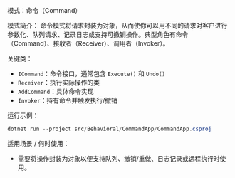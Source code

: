 模式：命令（Command）

模式简介：
命令模式将请求封装为对象，从而使你可以用不同的请求对客户进行参数化、队列请求、记录日志或支持可撤销操作。典型角色有命令（Command）、接收者（Receiver）、调用者（Invoker）。

关键类：
- `ICommand`：命令接口，通常包含 `Execute()` 和 `Undo()`
- `Receiver`：执行实际操作的类
- `AddCommand`：具体命令实现
- `Invoker`：持有命令并触发执行/撤销

运行示例：
```powershell
dotnet run --project src/Behavioral/CommandApp/CommandApp.csproj
```

适用场景 / 何时使用：
- 需要将操作封装为对象以便支持队列、撤销/重做、日志记录或远程执行时使用。